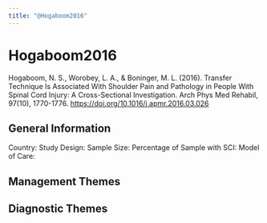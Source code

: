 ```yaml
---
title: "@Hogaboom2016"
---
```


# Hogaboom2016
Hogaboom, N. S., Worobey, L. A., & Boninger, M. L. (2016). Transfer Technique Is Associated With Shoulder Pain and Pathology in People With Spinal Cord Injury: A Cross-Sectional Investigation. Arch Phys Med Rehabil, 97(10), 1770-1776. https://doi.org/10.1016/j.apmr.2016.03.026 

## General Information
Country: 
Study Design: 
Sample Size: 
Percentage of Sample with SCI:
Model of Care: 

## Management Themes


## Diagnostic Themes
